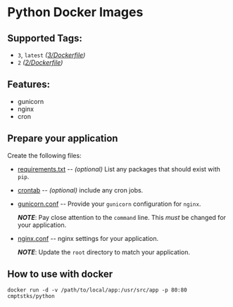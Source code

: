 # Python Docker Images

## Supported Tags:

  - `3`, `latest` _([3/Dockerfile](https://github.com/ComputeStacks/docker/tree/master/python/3))_
  - `2` _([2/Dockerfile](https://github.com/ComputeStacks/docker/tree/master/python/2))_

## Features:

  - gunicorn
  - nginx
  - cron

## Prepare your application

Create the following files:

  - [requirements.txt](https://github.com/ComputeStacks/docker/tree/master/python/3/sample/requirements.txt)  -- _(optional)_ List any packages that should exist with `pip`.

  - [crontab](https://github.com/ComputeStacks/docker/tree/master/python/3/sample/crontab) -- _(optional)_ include any cron jobs.

  - [gunicorn.conf](https://github.com/ComputeStacks/docker/tree/master/python/3/sample/gunicorn.conf) -- Provide your `gunicorn` configuration for `nginx`.

    **_NOTE_**: Pay close attention to the `command` line. This _must_ be changed for your application.

  - [nginx.conf](https://github.com/ComputeStacks/docker/tree/master/python/3/sample/gunicorn.conf) -- nginx settings for your application.

    **_NOTE_**: Update the `root` directory to match your application.
    

## How to use with docker

```
docker run -d -v /path/to/local/app:/usr/src/app -p 80:80 cmptstks/python
```